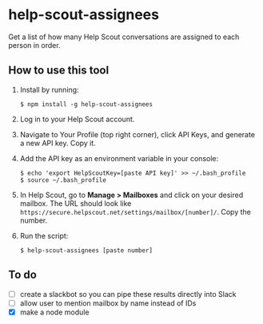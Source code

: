 # help-scout-assignees

Get a list of how many Help Scout conversations are assigned to each person in order.

## How to use this tool

1. Install by running:

    `$ npm install -g help-scout-assignees`

2. Log in to your Help Scout account.
3. Navigate to Your Profile (top right corner), click API Keys, and generate a new API key. Copy it.
4. Add the API key as an environment variable in your console:

    ```
    $ echo 'export HelpScoutKey=[paste API key]' >> ~/.bash_profile
    $ source ~/.bash_profile
    ```

6. In Help Scout, go to **Manage > Mailboxes** and click on your desired mailbox. The URL should look like `https://secure.helpscout.net/settings/mailbox/[number]/`. Copy the number.
7. Run the script:

    `$ help-scout-assignees [paste number]`

## To do

- [ ] create a slackbot so you can pipe these results directly into Slack
- [ ] allow user to mention mailbox by name instead of IDs
- [x] make a node module
